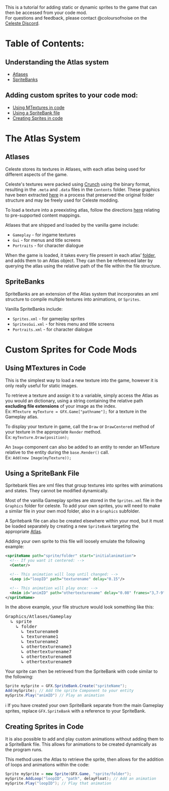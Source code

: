 This is a tutorial for adding static or dynamic sprites to the game that can then be accessed from your code mod.  
For questions and feedback, please contact @coloursofnoise on the [Celeste Discord](https://discord.gg/6qjaePQ).

# Table of Contents:
## Understanding the Atlas system
- [Atlases](#atlases)
- [SpriteBanks](#spritebanks)
## Adding custom sprites to your code mod:
- [Using MTextures in code](#using-a-spritebank-file)
- [Using a SpriteBank file](#using-a-spritebank-file)
- [Creating Sprites in code](#creating-sprites-in-code)


# The Atlas System
## Atlases
Celeste stores its textures in Atlases, with each atlas being used for different aspects of the game.

Celeste's textures were packed using [Crunch](https://github.com/ChevyRay/crunch) using the binary format, resulting in the `.meta` and `.data` files in the `Contents` folder. These graphics have been extracted [here](https://drive.google.com/open?id=1ITwCI2uJ7YflAG0OwBR4uOUEJBjwTCet) in a process that preserved the original folder structure and may be freely used for Celeste modding.

To load a texture into a preexisting atlas, follow the directions [here](Mod-Structure#file-layout) relating to pre-supported content mappings.

Atlases that are shipped and loaded by the vanilla game include:
- `Gameplay` - for ingame textures
- `Gui` - for menus and title screens
- `Portraits` - for character dialogue

When the game is loaded, it takes every file present in each atlas’ [folder](Mod-Structure#file-layout), and adds them to an Atlas object. They can then be referenced later by querying the atlas using the relative path of the file within the file structure.

## SpriteBanks
SpriteBanks are an extension of the Atlas system that incorporates an xml structure to compile multiple textures into animations, or `Sprites`.

Vanilla SpriteBanks include:
- `Sprites.xml` - for gameplay sprites
- `SpritesGui.xml` - for hires menu and title screens
- `Portraits.xml` - for character dialogue

# Custom Sprites for Code Mods

## Using MTextures in Code
This is the simplest way to load a new texture into the game, however it is only really useful for static images. 

To retrieve a texture and assign it to a variable, simply access the Atlas as you would an dictionary, using a string containing the relative path **excluding file extensions** of your image as the index.  
Ex: `MTexture myTexture = GFX.Game["pathname"];` for a texture in the Gameplay atlas.

To display your texture in game, call the `Draw` or `DrawCentered` method of your texture in the appropriate `Render` method.  
Ex: `myTexture.Draw(position);`

An `Image` component can also be added to an entity to render an MTexture relative to the entity during the `base.Render()` call.  
Ex: `Add(new Image(myTexture));`


## Using a SpriteBank File
Spritebank files are xml files that group textures into sprites with animations and states. They cannot be modified dynamically.

Most of the vanilla Gameplay sprites are stored in the `Sprites.xml` file in the `Graphics` folder for celeste. To add your own sprites, you will need to make a similar file in your own mod folder, also in a `Graphics` subfolder.

A Spritebank file can also be created elsewhere within your mod, but it must be loaded separately by creating a new `SpriteBank` targeting the appropriate [Atlas](#atlases).

Adding your own sprite to this file will loosely emulate the following example:
```xml
<spriteName path="sprite/folder" start="initialanimation">
  <!-- If you want it centered: -->
  <Center/>

  <!-- This animation will loop until changed: -->
  <Loop id="loopID" path="texturename" delay="0.15"/>

  <!-- This animation will play once: -->
  <Anim id="animID" path="othertexturename" delay="0.08" frames="3,7-9"/>
</spriteName>
```

In the above example, your file structure would look something like this:
<pre>
Graphics/Atlases/Gameplay
  ↳ sprite
    ↳ folder
      ↳ texturename0
      ↳ texturename1
      ↳ texturename2
      ↳ othertexturename3
      ↳ othertexturename7
      ↳ othertexturename8
      ↳ othertexturename9
</pre>

Your sprite can then be retrieved from the SpriteBank with code similar to the following:
```cs
Sprite mySprite = GFX.SpriteBank.Create("spriteName");
Add(mySprite); // Add the sprite Component to your entity
mySprite.Play("animID") // Play an animation
```

:information_source: If you have created your own SpriteBank separate from the main Gameplay sprites, replace `GFX.SpriteBank` with a reference to your SpriteBank.


## Creating Sprites in Code
It is also possible to add and play custom animations without adding them to a SpriteBank file. This allows for animations to be created dynamically as the program runs.

This method uses the Atlas to retrieve the sprite, then allows for the addition of loops and animations within the code:  
```cs
Sprite mySprite = new Sprite(GFX.Game, "sprite/folder");
mySprite.AddLoop("loopID", "path", delayFloat); // Add an animation
mySprite.Play("loopID"); // Play that animation
```

